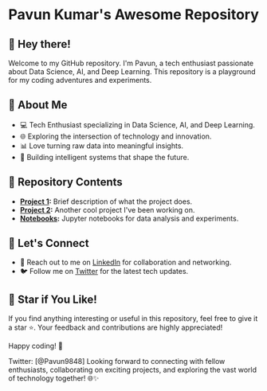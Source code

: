 # Pavun Kumar's Awesome Repository

## 👋 Hey there!

Welcome to my GitHub repository. I'm Pavun, a tech enthusiast passionate about Data Science, AI, and Deep Learning. This repository is a playground for my coding adventures and experiments.

## 🚀 About Me

- 💻 Tech Enthusiast specializing in Data Science, AI, and Deep Learning.
- 🌐 Exploring the intersection of technology and innovation.
- 📊 Love turning raw data into meaningful insights.
- 🤖 Building intelligent systems that shape the future.

## 📂 Repository Contents

- **[Project 1](project1/):** Brief description of what the project does.
- **[Project 2](project2/):** Another cool project I've been working on.
- **[Notebooks](notebooks/):** Jupyter notebooks for data analysis and experiments.

## 🤝 Let's Connect

- 💬 Reach out to me on [LinkedIn](www.linkedin.com/in/pavan-kumar-ch-a11003161) for collaboration and networking.
- 🐦 Follow me on [Twitter]([https://twitter.com/yourtwitterhandle](https://x.com/Pavun9848?t=L40c1ITymGeCJ-NGo6NftQ&s=09)) for the latest tech updates.

## 🌟 Star if You Like!

If you find anything interesting or useful in this repository, feel free to give it a star ⭐️. Your feedback and contributions are highly appreciated!

Happy coding! 🚀

Twitter: [@Pavun9848]
Looking forward to connecting with fellow enthusiasts, collaborating on exciting projects, and exploring the vast world of technology together! 🌐✨
